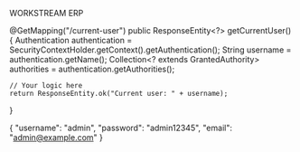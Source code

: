 WORKSTREAM ERP

@GetMapping("/current-user")
public ResponseEntity<?> getCurrentUser() {
Authentication authentication = SecurityContextHolder.getContext().getAuthentication();
String username = authentication.getName();
Collection<? extends GrantedAuthority> authorities = authentication.getAuthorities();

    // Your logic here
    return ResponseEntity.ok("Current user: " + username);
}


{
"username": "admin",
"password": "admin12345",
"email": "admin@example.com"
}